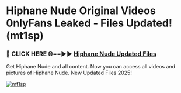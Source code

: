 # Hiphane Nude Original Videos 0nlyFans Leaked - Files Updated! (mt1sp)

<h3>🔴 CLICK HERE 🌐==►► <a href="https://tinyurl.com/y5r63du9" rel="nofollow">Hiphane Nude Updated Files</a></h3>

Get Hiphane Nude and all content. Now you can access all videos and pictures of Hiphane Nude. New Updated Files 2025!

[![mt1sp](https://i.imgur.com/UVo9nyh.gif)](https://tinyurl.com/y5r63du9)